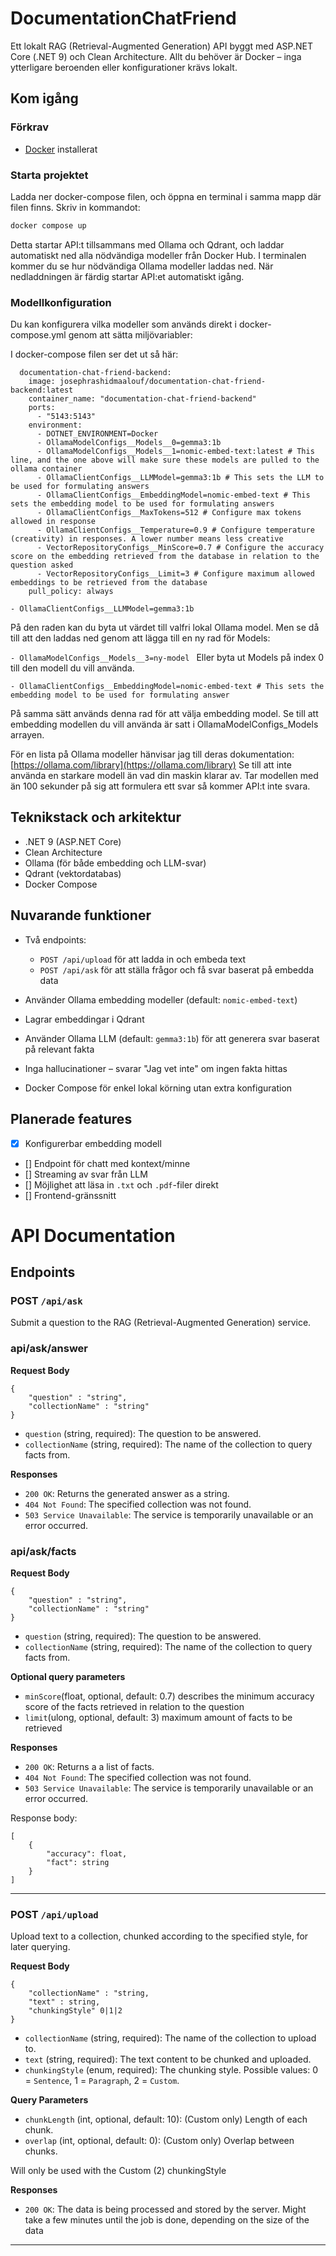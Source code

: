 # DocumentationChatFriend

Ett lokalt RAG (Retrieval-Augmented Generation) API byggt med ASP.NET Core (.NET 9) och Clean Architecture. Allt du behöver är Docker – inga ytterligare beroenden eller konfigurationer krävs lokalt.

## Kom igång

### Förkrav
- [Docker](https://www.docker.com/) installerat

### Starta projektet
Ladda ner docker-compose filen, och öppna en terminal i samma mapp där filen finns.
Skriv in kommandot:
```bash
docker compose up
```
Detta startar API:t tillsammans med Ollama och Qdrant, och laddar automatiskt ned alla nödvändiga modeller från Docker Hub. I terminalen kommer du se hur nödvändiga Ollama modeller laddas ned. När nedladdningen är färdig startar API:et automatiskt igång.

### Modellkonfiguration

Du kan konfigurera vilka modeller som används direkt i docker-compose.yml genom att sätta miljövariabler:

I docker-compose filen ser det ut så här:
```
  documentation-chat-friend-backend:
    image: josephrashidmaalouf/documentation-chat-friend-backend:latest
    container_name: "documentation-chat-friend-backend"
    ports:
      - "5143:5143"
    environment:
      - DOTNET_ENVIRONMENT=Docker
      - OllamaModelConfigs__Models__0=gemma3:1b 
      - OllamaModelConfigs__Models__1=nomic-embed-text:latest # This line, and the one above will make sure these models are pulled to the ollama container
      - OllamaClientConfigs__LLMModel=gemma3:1b # This sets the LLM to be used for formulating answers
      - OllamaClientConfigs__EmbeddingModel=nomic-embed-text # This sets the embedding model to be used for formulating answers
      - OllamaClientConfigs__MaxTokens=512 # Configure max tokens allowed in response
      - OllamaClientConfigs__Temperature=0.9 # Configure temperature (creativity) in responses. A lower number means less creative
      - VectorRepositoryConfigs__MinScore=0.7 # Configure the accuracy score on the embedding retrieved from the database in relation to the question asked
      - VectorRepositoryConfigs__Limit=3 # Configure maximum allowed embeddings to be retrieved from the database
    pull_policy: always

```
`- OllamaClientConfigs__LLMModel=gemma3:1b `

På den raden kan du byta ut värdet till valfri lokal Ollama model. Men se då till att den laddas ned genom att lägga till en ny rad för Models:

`- OllamaModelConfigs__Models__3=ny-model `
Eller byta ut Models på index 0 till den modell du vill använda.

`- OllamaClientConfigs__EmbeddingModel=nomic-embed-text # This sets the embedding model to be used for formulating answer`

På samma sätt används denna rad för att välja embedding model. Se till att embedding modellen du vill använda är satt i OllamaModelConfigs_Models arrayen.


För en lista på Ollama modeller hänvisar jag till deras dokumentation: [https://ollama.com/library](https://ollama.com/library)
Se till att inte använda en starkare modell än vad din maskin klarar av. Tar modellen med än 100 sekunder på sig att formulera ett svar så kommer API:t inte svara.


## Teknikstack och arkitektur

* .NET 9 (ASP.NET Core)
* Clean Architecture
* Ollama (för både embedding och LLM-svar)
* Qdrant (vektordatabas)
* Docker Compose

## Nuvarande funktioner

* Två endpoints:

  * `POST /api/upload` för att ladda in och embeda text
  * `POST /api/ask` för att ställa frågor och få svar baserat på embedda data
* Använder Ollama embedding modeller (default: `nomic-embed-text`)
* Lagrar embeddingar i Qdrant
* Använder Ollama LLM (default: `gemma3:1b`) för att generera svar baserat på relevant fakta
* Inga hallucinationer – svarar "Jag vet inte" om ingen fakta hittas
* Docker Compose för enkel lokal körning utan extra konfiguration

## Planerade features

- [x] Konfigurerbar embedding modell
- [] Endpoint för chatt med kontext/minne
- [] Streaming av svar från LLM
- [] Möjlighet att läsa in `.txt` och `.pdf`-filer direkt
- [] Frontend-gränssnitt

# API Documentation

## Endpoints

### POST `/api/ask`

Submit a question to the RAG (Retrieval-Augmented Generation) service.

### api/ask/answer

**Request Body**

```
{
    "question" : "string",
    "collectionName" : "string"
}
```

- `question` (string, required): The question to be answered.
- `collectionName` (string, required): The name of the collection to query facts from.

**Responses**

- `200 OK`: Returns the generated answer as a string.
- `404 Not Found`: The specified collection was not found.
- `503 Service Unavailable`: The service is temporarily unavailable or an error occurred.

### api/ask/facts

**Request Body**

```
{
    "question" : "string",
    "collectionName" : "string"
}
```

- `question` (string, required): The question to be answered.
- `collectionName` (string, required): The name of the collection to query facts from.

**Optional query parameters**
- `minScore`(float, optional, default: 0.7) describes the minimum accuracy score of the facts retrieved in relation to the question
- `limit`(ulong, optional, default: 3) maximum amount of facts to be retrieved

**Responses**

- `200 OK`: Returns a a list of facts.
- `404 Not Found`: The specified collection was not found.
- `503 Service Unavailable`: The service is temporarily unavailable or an error occurred.

Response body:
```
[
    {
        "accuracy": float,
        "fact": string
    }
]
```
---

### POST `/api/upload`

Upload text to a collection, chunked according to the specified style, for later querying.

**Request Body**

```
{
    "collectionName" : "string,
    "text" : string,
    "chunkingStyle" 0|1|2
}
```

- `collectionName` (string, required): The name of the collection to upload to.
- `text` (string, required): The text content to be chunked and uploaded.
- `chunkingStyle` (enum, required): The chunking style. Possible values: 0 = `Sentence`, 1 = `Paragraph`, 2 = `Custom`.

**Query Parameters**

- `chunkLength` (int, optional, default: 10): (Custom only) Length of each chunk.
- `overlap` (int, optional, default: 0): (Custom only) Overlap between chunks.

Will only be used with the Custom (2) chunkingStyle

**Responses**

- `200 OK`: The data is being processed and stored by the server. Might take a few minutes until the job is done, depending on the size of the data

---
